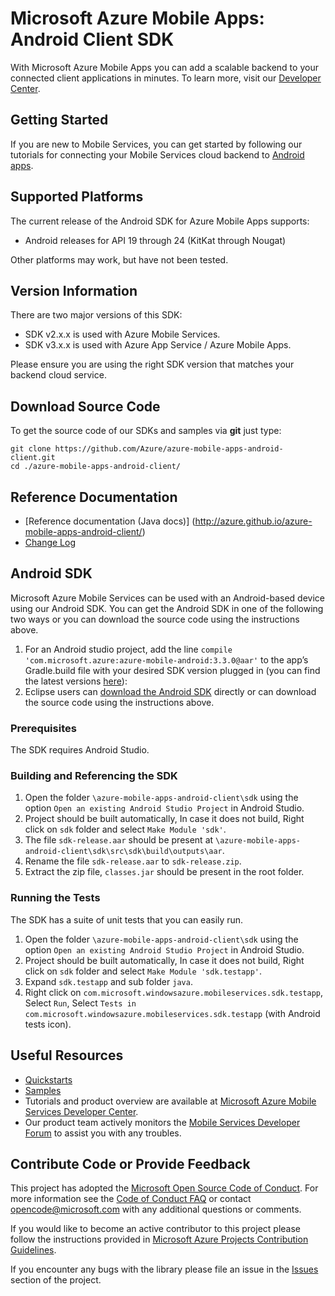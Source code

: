 # Microsoft Azure Mobile Apps: Android Client SDK

With Microsoft Azure Mobile Apps you can add a scalable backend to your connected client applications in minutes. To learn more, visit our [Developer Center](http://azure.microsoft.com/en-us/develop/mobile).

## Getting Started

If you are new to Mobile Services, you can get started by following our tutorials for connecting your Mobile
Services cloud backend to [Android apps](http://azure.microsoft.com/en-us/documentation/articles/mobile-services-android-get-started/).

## Supported Platforms

The current release of the Android SDK for Azure Mobile Apps supports:

* Android releases for API 19 through 24 (KitKat through Nougat)

Other platforms may work, but have not been tested.

## Version Information

There are two major versions of this SDK:

- SDK v2.x.x is used with Azure Mobile Services.
- SDK v3.x.x is used with Azure App Service / Azure Mobile Apps.

Please ensure you are using the right SDK version that matches your backend cloud service.

## Download Source Code

To get the source code of our SDKs and samples via **git** just type:

    git clone https://github.com/Azure/azure-mobile-apps-android-client.git
    cd ./azure-mobile-apps-android-client/

## Reference Documentation
- [Reference documentation (Java docs)]  (http://azure.github.io/azure-mobile-apps-android-client/)
- [Change Log](CHANGELOG.md)

## Android SDK
Microsoft Azure Mobile Services can be used with an Android-based device using our Android SDK. You can get the Android SDK in one of the following two ways or you can download the source code using the instructions above.

1. For an Android studio project, add the line `compile 'com.microsoft.azure:azure-mobile-android:3.3.0@aar'` to the app’s Gradle.build file with your desired SDK version plugged in (you can find the latest versions [here](https://go.microsoft.com/fwLink/?LinkID=525472&clcid=0x409)):
2. Eclipse users can [download the Android SDK](http://go.microsoft.com/fwlink/?LinkID=717033&clcid=0x409) directly or can download the source code using the instructions above.

### Prerequisites
The SDK requires Android Studio.

### Building and Referencing the SDK
1. Open the folder `\azure-mobile-apps-android-client\sdk` using the option `Open an existing Android Studio Project` in Android Studio.
2. Project should be built automatically, In case it does not build, Right click on `sdk` folder and select `Make Module 'sdk'`.
3. The file `sdk-release.aar` should be present at `\azure-mobile-apps-android-client\sdk\src\sdk\build\outputs\aar`.
4. Rename the file `sdk-release.aar` to `sdk-release.zip`.
5. Extract the zip file, `classes.jar` should be present in the root folder.

### Running the Tests

The SDK has a suite of unit tests that you can easily run.

1. Open the folder `\azure-mobile-apps-android-client\sdk` using the option `Open an existing Android Studio Project` in Android Studio.
2. Project should be built automatically, In case it does not build, Right click on `sdk` folder and select `Make Module 'sdk.testapp'`.
3. Expand `sdk.testapp` and sub folder `java`.
4. Right click on `com.microsoft.windowsazure.mobileservices.sdk.testapp`, Select `Run`, Select `Tests in com.microsoft.windowsazure.mobileservices.sdk.testapp` (with Android tests icon).

## Useful Resources

* [Quickstarts](https://github.com/Azure/azure-mobile-services-quickstarts)
* [Samples](https://github.com/Azure/mobile-services-samples)
* Tutorials and product overview are available at [Microsoft Azure Mobile Services Developer Center](http://azure.microsoft.com/en-us/develop/mobile).
* Our product team actively monitors the [Mobile Services Developer Forum](http://social.msdn.microsoft.com/Forums/en-US/azuremobile/) to assist you with any troubles.

## Contribute Code or Provide Feedback

This project has adopted the [Microsoft Open Source Code of Conduct](https://opensource.microsoft.com/codeofconduct/). For more information see the [Code of Conduct FAQ](https://opensource.microsoft.com/codeofconduct/faq/) or contact [opencode@microsoft.com](mailto:opencode@microsoft.com) with any additional questions or comments.

If you would like to become an active contributor to this project please follow the instructions provided in [Microsoft Azure Projects Contribution Guidelines](http://azure.github.com/guidelines.html).

If you encounter any bugs with the library please file an issue in the [Issues](https://github.com/Azure/azure-mobile-apps-android-client/issues) section of the project.
